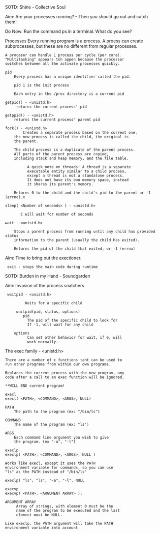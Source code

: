 SOTD: Shine - Collective Soul

Aim: Are your processes running? - Then you should go out and catch them!

Do Now: Run the command ps in a terminal. What do you see?

Processes
	Every running program is a process. A proess can
	create subprocesses, but these are no different from
	regular processes.

	A procesor can handle 1 process per cycle (per core).
	"Multitasking" appears toh appen because the processor
	switches between all the activate processes quickly.

	pid
		Every process has a unique identifier called the pid.

		pid 1 is the init process

		Each entry in the /proc directory is a current pid

	getpid() - <unistd.h>
		 returns the current process' pid

	getppid() - <unistd.h>
		returns the current process' parent pid

	fork() - <unistd.h>
	       	Creates a separate process based on the current one,
		the new process is called the child, the original is
		the parent.

		The child process is a duplicate of the parent process.
		All parts of the parent process are copied,
		including stack and heap memory, and the file table.

			  A quick note on threads: A thread is a separate
			  executable entity similar to a child process,
			  except a thread is not a standalone process.
			  It does not have its own memory space, instead
			  it shares its parent's memory.

		Returns 0 to the child and the child's pid to the parent or -1 (errno).x

	sleep( <Number of seconds> ) - <unistd.h>

	       C will wait for number of seconds

	wait - <unistd.h>

		Stops a parent process from running until any child has provided status
		information to the parent (usually the child has exited).

		Returns the pid of the child that exited, or -1 (errno)

Aim: Time to bring out the exectioner.

     exit - stops the main code during runtime

SOTD: Burden in my Hand - Soundgarden

Aim: Invasion of the process snatchers.

     waitpid - <unistd.h>

     	     Waits for a specific child

	     waitpid(pid, status, options)
	     	pid
		      The pid of the specific child to look for
		      If -1, will wait for any child

		options
		      Can set other behavior for wait, if 0, will
		      work normally.

The exec family - <unistd.h>

    There are a number of c functions taht can be used to
    run other programs from within our own programs.

    Replaces the current process with the new program, any
    code after a call to an exec function will be ignored.

    **WILL END current program!

    execl
	execl( <PATH>, <COMMAND>, <ARGS>, NULL)

	PATH
		The path to the program (ex: "/bin/ls")

	COMMAND
		The name of the program (ex: "ls")

	ARGS
		Each command line argument you wish to give
		the program. (ex "-a", "-l")

    execlp
	execlp( <PATH>, <COMMAND>, <ARGS>, NULL )

	Works like execl, except it uses the PATH
	environment variable for commands, so you can use
	"ls" as the PATH instead of "/bin/ls"

	execlp( "ls", "ls", "-a", "-l", NULL

    execvp
	execvp( <PATH>, <ARGUMENT ARRAY> );

	ARGUMENT ARRAY
		 Array of strings, with element 0 must be the
		 name of the program to be executed and the last
		 element must be NULL.

	Like execlp, the PATH argument will take the PATH
	environment variable into account.


